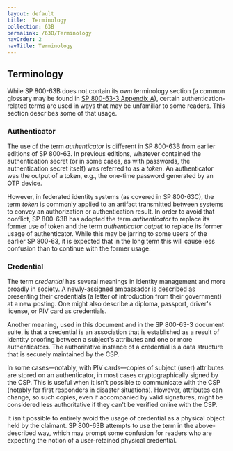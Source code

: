 ```yaml
---
layout: default
title:  Terminology
collection: 63B
permalink: /63B/Terminology
navOrder: 2  
navTitle: Terminology  
---
```


## Terminology

While SP 800-63B does not contain its own terminology section (a common glossary may be found in [SP 800-63-3 Appendix A](https://pages.nist.gov/800-63-3/sp800-63-3.html#def-and-acr)), certain authentication-related terms are used in ways that may be unfamiliar to some readers. This section describes some of that usage.

### Authenticator

The use of the term *authenticator* is different in SP 800-63B from earlier editions of SP 800-63. In previous editions, whatever contained the authentication secret (or in some cases, as with passwords, the authentication secret itself) was referred to as a *token*. An authenticator was the output of a token, e.g., the one-time password generated by an OTP device.

However, in federated identity systems (as covered in SP 800-63C), the term *token* is commonly applied to an artifact transmitted between systems to convey an authorization or authentication result. In order to avoid that conflict, SP 800-63B has adopted the term *authenticator* to replace its former use of token and the term *authenticator output* to replace its former usage of authenticator. While this may be jarring to some users of the earlier SP 800-63, it is expected that in the long term this will cause less confusion than to continue with the former usage.

### Credential

The term *credential* has several meanings in identity management and more broadly in society. A newly-assigned ambassador is described as presenting their credentials (a letter of introduction from their government) at a new posting. One might also describe a diploma, passport, driver's license, or PIV card as credentials.

Another meaning, used in this document and in the SP 800-63-3 document suite, is that a credential is an association that is established as a result of identity proofing between a subject's attributes and one or more authenticators. The authoritative instance of a credential is a data structure that is securely maintained by the CSP.

In some cases—notably, with PIV cards—copies of subject (user) attributes are stored on an authenticator, in most cases cryptographically signed by the CSP. This is useful when it isn't possible to communicate with the CSP (notably for first responders in disaster situations). However, attributes can change, so such copies, even if accompanied by valid signatures, might be considered less authoritative if they can't be verified online with the CSP.

It isn't possible to entirely avoid the usage of credential as a physical object held by the claimant. SP 800-63B attempts to use the term in the above-described way, which may prompt some confusion for readers who are expecting the notion of a user-retained physical credential.
